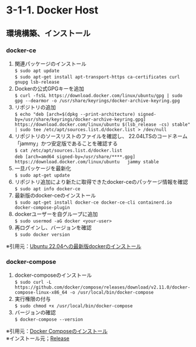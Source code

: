 # 3-1-1. Docker Host
## 環境構築、インストール
### docker-ce
1. 関連パッケージのインストール  
`$ sudo apt update`  
`$ sudo apt-get install apt-transport-https ca-certificates curl gnupg lsb-release`
1. Dockerの公式GPGキーを追加  
`$ curl -fsSL https://download.docker.com/linux/ubuntu/gpg | sudo gpg --dearmor -o /usr/share/keyrings/docker-archive-keyring.gpg`
1. リポジトリの追加  
`$ echo "deb [arch=$(dpkg --print-architecture) signed-by=/usr/share/keyrings/docker-archive-keyring.gpg] https://download.docker.com/linux/ubuntu $(lsb_release -cs) stable" | sudo tee /etc/apt/sources.list.d/docker.list > /dev/null`
1. リポジトリのソースリストのファイルを確認し、 22.04LTSのコードネーム「jammy」かつ安定版であることを確認する  
`$ cat /etc/apt/sources.list.d/docker.list`  
`deb [arch=amd64 signed-by=/usr/share/****.gpg] https://download.docker.com/linux/ubuntu   jammy stable`
1. 一旦パッケージを最新化  
`$ sudo apt-get update`
1. リポジトリ追加により新たに取得できたdocker-ceのパッケージ情報を確認  
`$ sudo apt info docker-ce`
1. 最新版のdocker-ceのインストール  
`$ sudo apt-get install docker-ce docker-ce-cli containerd.io docker-compose-plugin`
1. dockerユーザーを自グループに追加  
`$ sudo usermod -aG docker <your-user>`
1. 再ログインし、バージョンを確認  
`$ sudo docker version`

※引用元：[Ubuntu 22.04への最新版dockerのインストール](https://self-development.info/ubuntu-22-04-lts%E3%81%B8%E3%81%AE%E6%9C%80%E6%96%B0%E7%89%88docker%E3%81%AE%E3%82%A4%E3%83%B3%E3%82%B9%E3%83%88%E3%83%BC%E3%83%AB/)

### docker-compose
1. docker-composeのインストール  
`$ sudo curl -L https://github.com/docker/compose/releases/download/v2.11.0/docker-compose-linux-x86_64 -o /usr/local/bin/docker-compose`
1. 実行権限の付与  
`$ sudo chmod +x /usr/local/bin/docker-compose`
1. バージョンの確認  
`$ docker-compose --version`

※引用元：[Docker Composeのインストール](https://server-network-note.net/2022/07/docker-ubuntu2204-install/)  
※インストール元；[Release](https://github.com/docker/compose/releases)
